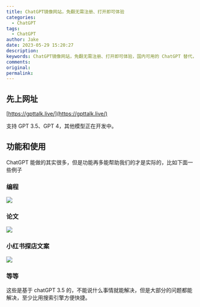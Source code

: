 ```yaml
---
title: ChatGPT镜像网站，免翻无需注册、打开即可体验
categories:
  - ChatGPT
tags:
  - ChatGPT
author: Jake
date: 2023-05-29 15:20:27
description:
keywords: ChatGPT镜像网站，免翻无需注册、打开即可体验，国内可用的 ChatGPT 替代，ChatGPT，ChatGPT4.0、人工智能GPT、GPT智能、GPT智能聊天机器人、ai写作、chatgpt写作、chatgpt创作、GPT智聊、聊天AI、ai创作、GPT聊天、GPT问答、Open AI、AI问答、AI绘画、论文
comments:
original:
permalink:
---
```


<!--more-->

## 先上网址

[https://gpttalk.live/](https://gpttalk.live/)

支持 GPT 3.5、GPT 4，其他模型正在开发中。

## 功能和使用

ChatGPT 能做的其实很多，但是功能再多能帮助我们的才是实际的，比如下面一些例子

### 编程

![](//blogimg.jakeyu.top/chatgpt镜像/SCR-20230529-lik.png)

### 论文

![](//blogimg.jakeyu.top/chatgpt镜像/SCR-20230529-lkp.png)

### 小红书探店文案

![](//blogimg.jakeyu.top/chatgpt镜像/SCR-20230529-ll8.png)

### 等等

这些是基于 chatGPT 3.5 的，不能说什么事情就能解决，但是大部分的问题都能解决，至少比用搜索引擎方便快捷。

